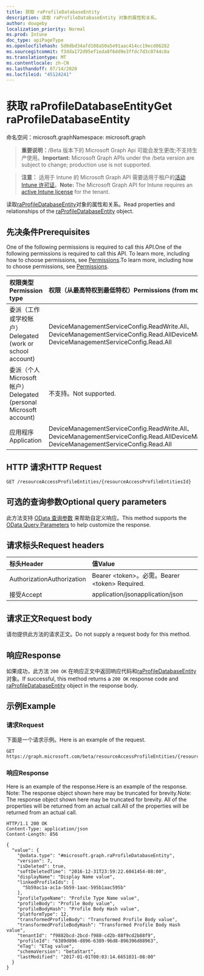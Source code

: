 ```yaml
---
title: 获取 raProfileDatabaseEntity
description: 读取 raProfileDatabaseEntity 对象的属性和关系。
author: dougeby
localization_priority: Normal
ms.prod: Intune
doc_type: apiPageType
ms.openlocfilehash: 5d0dbd34afd108a50a5e91aac414cc19ecd86282
ms.sourcegitcommit: f3dda172d95ef1eda8f6dd9e3ffdc7d3c0744c0a
ms.translationtype: MT
ms.contentlocale: zh-CN
ms.lasthandoff: 07/14/2020
ms.locfileid: "45124241"
---
```

# <a name="get-raprofiledatabaseentity"></a><span data-ttu-id="a4ad3-103">获取 raProfileDatabaseEntity</span><span class="sxs-lookup"><span data-stu-id="a4ad3-103">Get raProfileDatabaseEntity</span></span>

<span data-ttu-id="a4ad3-104">命名空间：microsoft.graph</span><span class="sxs-lookup"><span data-stu-id="a4ad3-104">Namespace: microsoft.graph</span></span>

> <span data-ttu-id="a4ad3-105">**重要说明：**/Beta 版本下的 Microsoft Graph Api 可能会发生更改;不支持生产使用。</span><span class="sxs-lookup"><span data-stu-id="a4ad3-105">**Important:** Microsoft Graph APIs under the /beta version are subject to change; production use is not supported.</span></span>

> <span data-ttu-id="a4ad3-106">**注意：** 适用于 Intune 的 Microsoft Graph API 需要适用于租户的[活动 Intune 许可证](https://go.microsoft.com/fwlink/?linkid=839381)。</span><span class="sxs-lookup"><span data-stu-id="a4ad3-106">**Note:** The Microsoft Graph API for Intune requires an [active Intune license](https://go.microsoft.com/fwlink/?linkid=839381) for the tenant.</span></span>

<span data-ttu-id="a4ad3-107">读取[raProfileDatabaseEntity](../resources/intune-rapolicy-raprofiledatabaseentity.md)对象的属性和关系。</span><span class="sxs-lookup"><span data-stu-id="a4ad3-107">Read properties and relationships of the [raProfileDatabaseEntity](../resources/intune-rapolicy-raprofiledatabaseentity.md) object.</span></span>

## <a name="prerequisites"></a><span data-ttu-id="a4ad3-108">先决条件</span><span class="sxs-lookup"><span data-stu-id="a4ad3-108">Prerequisites</span></span>
<span data-ttu-id="a4ad3-109">One of the following permissions is required to call this API.</span><span class="sxs-lookup"><span data-stu-id="a4ad3-109">One of the following permissions is required to call this API.</span></span> <span data-ttu-id="a4ad3-110">To learn more, including how to choose permissions, see [Permissions](/graph/permissions-reference).</span><span class="sxs-lookup"><span data-stu-id="a4ad3-110">To learn more, including how to choose permissions, see [Permissions](/graph/permissions-reference).</span></span>

|<span data-ttu-id="a4ad3-111">权限类型</span><span class="sxs-lookup"><span data-stu-id="a4ad3-111">Permission type</span></span>|<span data-ttu-id="a4ad3-112">权限（从最高特权到最低特权）</span><span class="sxs-lookup"><span data-stu-id="a4ad3-112">Permissions (from most to least privileged)</span></span>|
|:---|:---|
|<span data-ttu-id="a4ad3-113">委派（工作或学校帐户）</span><span class="sxs-lookup"><span data-stu-id="a4ad3-113">Delegated (work or school account)</span></span>|<span data-ttu-id="a4ad3-114">DeviceManagementServiceConfig.ReadWrite.All、DeviceManagementServiceConfig.Read.All</span><span class="sxs-lookup"><span data-stu-id="a4ad3-114">DeviceManagementServiceConfig.ReadWrite.All, DeviceManagementServiceConfig.Read.All</span></span>|
|<span data-ttu-id="a4ad3-115">委派（个人 Microsoft 帐户）</span><span class="sxs-lookup"><span data-stu-id="a4ad3-115">Delegated (personal Microsoft account)</span></span>|<span data-ttu-id="a4ad3-116">不支持。</span><span class="sxs-lookup"><span data-stu-id="a4ad3-116">Not supported.</span></span>|
|<span data-ttu-id="a4ad3-117">应用程序</span><span class="sxs-lookup"><span data-stu-id="a4ad3-117">Application</span></span>|<span data-ttu-id="a4ad3-118">DeviceManagementServiceConfig.ReadWrite.All、DeviceManagementServiceConfig.Read.All</span><span class="sxs-lookup"><span data-stu-id="a4ad3-118">DeviceManagementServiceConfig.ReadWrite.All, DeviceManagementServiceConfig.Read.All</span></span>|

## <a name="http-request"></a><span data-ttu-id="a4ad3-119">HTTP 请求</span><span class="sxs-lookup"><span data-stu-id="a4ad3-119">HTTP Request</span></span>
<!-- {
  "blockType": "ignored"
}
-->
``` http
GET /resourceAccessProfileEntities/{resourceAccessProfileEntitiesId}
```

## <a name="optional-query-parameters"></a><span data-ttu-id="a4ad3-120">可选的查询参数</span><span class="sxs-lookup"><span data-stu-id="a4ad3-120">Optional query parameters</span></span>
<span data-ttu-id="a4ad3-121">此方法支持 [OData 查询参数](/graph/query-parameters) 来帮助自定义响应。</span><span class="sxs-lookup"><span data-stu-id="a4ad3-121">This method supports the [OData Query Parameters](/graph/query-parameters) to help customize the response.</span></span>

## <a name="request-headers"></a><span data-ttu-id="a4ad3-122">请求标头</span><span class="sxs-lookup"><span data-stu-id="a4ad3-122">Request headers</span></span>
|<span data-ttu-id="a4ad3-123">标头</span><span class="sxs-lookup"><span data-stu-id="a4ad3-123">Header</span></span>|<span data-ttu-id="a4ad3-124">值</span><span class="sxs-lookup"><span data-stu-id="a4ad3-124">Value</span></span>|
|:---|:---|
|<span data-ttu-id="a4ad3-125">Authorization</span><span class="sxs-lookup"><span data-stu-id="a4ad3-125">Authorization</span></span>|<span data-ttu-id="a4ad3-126">Bearer &lt;token&gt;。必需。</span><span class="sxs-lookup"><span data-stu-id="a4ad3-126">Bearer &lt;token&gt; Required.</span></span>|
|<span data-ttu-id="a4ad3-127">接受</span><span class="sxs-lookup"><span data-stu-id="a4ad3-127">Accept</span></span>|<span data-ttu-id="a4ad3-128">application/json</span><span class="sxs-lookup"><span data-stu-id="a4ad3-128">application/json</span></span>|

## <a name="request-body"></a><span data-ttu-id="a4ad3-129">请求正文</span><span class="sxs-lookup"><span data-stu-id="a4ad3-129">Request body</span></span>
<span data-ttu-id="a4ad3-130">请勿提供此方法的请求正文。</span><span class="sxs-lookup"><span data-stu-id="a4ad3-130">Do not supply a request body for this method.</span></span>

## <a name="response"></a><span data-ttu-id="a4ad3-131">响应</span><span class="sxs-lookup"><span data-stu-id="a4ad3-131">Response</span></span>
<span data-ttu-id="a4ad3-132">如果成功，此方法 `200 OK` 在响应正文中返回响应代码和[raProfileDatabaseEntity](../resources/intune-rapolicy-raprofiledatabaseentity.md)对象。</span><span class="sxs-lookup"><span data-stu-id="a4ad3-132">If successful, this method returns a `200 OK` response code and [raProfileDatabaseEntity](../resources/intune-rapolicy-raprofiledatabaseentity.md) object in the response body.</span></span>

## <a name="example"></a><span data-ttu-id="a4ad3-133">示例</span><span class="sxs-lookup"><span data-stu-id="a4ad3-133">Example</span></span>

### <a name="request"></a><span data-ttu-id="a4ad3-134">请求</span><span class="sxs-lookup"><span data-stu-id="a4ad3-134">Request</span></span>
<span data-ttu-id="a4ad3-135">下面是一个请求示例。</span><span class="sxs-lookup"><span data-stu-id="a4ad3-135">Here is an example of the request.</span></span>
``` http
GET https://graph.microsoft.com/beta/resourceAccessProfileEntities/{resourceAccessProfileEntitiesId}
```

### <a name="response"></a><span data-ttu-id="a4ad3-136">响应</span><span class="sxs-lookup"><span data-stu-id="a4ad3-136">Response</span></span>
<span data-ttu-id="a4ad3-137">Here is an example of the response.</span><span class="sxs-lookup"><span data-stu-id="a4ad3-137">Here is an example of the response.</span></span> <span data-ttu-id="a4ad3-138">Note: The response object shown here may be truncated for brevity.</span><span class="sxs-lookup"><span data-stu-id="a4ad3-138">Note: The response object shown here may be truncated for brevity.</span></span> <span data-ttu-id="a4ad3-139">All of the properties will be returned from an actual call.</span><span class="sxs-lookup"><span data-stu-id="a4ad3-139">All of the properties will be returned from an actual call.</span></span>
``` http
HTTP/1.1 200 OK
Content-Type: application/json
Content-Length: 856

{
  "value": {
    "@odata.type": "#microsoft.graph.raProfileDatabaseEntity",
    "version": 7,
    "isDeleted": true,
    "softDeletedTime": "2016-12-31T23:59:22.6041454-08:00",
    "displayName": "Display Name value",
    "linkedProfileIds": [
      "5b59ac1a-ac1a-5b59-1aac-595b1aac595b"
    ],
    "profileTypeName": "Profile Type Name value",
    "profileBody": "Profile Body value",
    "profileBodyHash": "Profile Body Hash value",
    "platformType": 12,
    "transformedProfileBody": "Transformed Profile Body value",
    "transformedProfileBodyHash": "Transformed Profile Body Hash value",
    "tenantId": "f9882bcd-2bcd-f988-cd2b-88f9cd2b88f9",
    "profileId": "6389d896-d896-6389-96d8-896396d88963",
    "eTag": "ETag value",
    "schemaVersion": "betaStart",
    "lastModified": "2017-01-01T00:03:14.6651031-08:00"
  }
}
```



